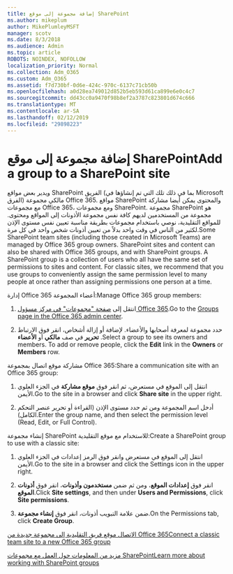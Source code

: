 ```yaml
---
title: إضافة مجموعة إلى موقع SharePoint
ms.author: mikeplum
author: MikePlumleyMSFT
manager: scotv
ms.date: 8/3/2018
ms.audience: Admin
ms.topic: article
ROBOTS: NOINDEX, NOFOLLOW
localization_priority: Normal
ms.collection: Adm_O365
ms.custom: Adm_O365
ms.assetid: f7d730bf-0d6e-424c-970c-6137c71cb50b
ms.openlocfilehash: a0d28ea749012d852b5eb593d61ca899e6e0c4c7
ms.sourcegitcommit: dd43cc0a9470f98b8ef2a3787c823801d674c666
ms.translationtype: MT
ms.contentlocale: ar-SA
ms.lasthandoff: 02/12/2019
ms.locfileid: "29898223"
---
```

# <a name="add-a-group-to-a-sharepoint-site"></a><span data-ttu-id="773ee-102">إضافة مجموعة إلى موقع SharePoint</span><span class="sxs-lookup"><span data-stu-id="773ee-102">Add a group to a SharePoint site</span></span>

<span data-ttu-id="773ee-p101">ويدير بعض مواقع SharePoint الفريق (بما في ذلك تلك التي تم إنشاؤها في Microsoft الفرق) مالكي مجموعة Office 365. مواقع SharePoint والمحتوى يمكن أيضا مشاركة مع مجموعات Office 365، ومع مجموعات SharePoint. مجموعة SharePoint هو مجموعة من المستخدمين لديهم كافة نفس مجموعة الأذونات إلى المواقع ومحتوى. للمواقع التقليدية، نوصي باستخدام مجموعات بطريقة مناسبة تعيين نفس مستوى الإذن لكثير من الناس في وقت واحد بدلاً من تعيين أذونات شخص واحد في كل مرة.</span><span class="sxs-lookup"><span data-stu-id="773ee-p101">Some SharePoint team sites (including those created in Microsoft Teams) are managed by Office 365 group owners. SharePoint sites and content can also be shared with Office 365 groups, and with SharePoint groups. A SharePoint group is a collection of users who all have the same set of permissions to sites and content. For classic sites, we recommend that you use groups to conveniently assign the same permission level to many people at once rather than assigning permissions one person at a time.</span></span>
  
<span data-ttu-id="773ee-107">إدارة Office 365 أعضاء المجموعة:</span><span class="sxs-lookup"><span data-stu-id="773ee-107">Manage Office 365 group members:</span></span>
  
1. <span data-ttu-id="773ee-108">انتقل إلى [صفحة "مجموعات" في مركز مسؤول Office 365](https://portal.office.com/adminportal/home#/groups).</span><span class="sxs-lookup"><span data-stu-id="773ee-108">Go to the [Groups page in the Office 365 admin center](https://portal.office.com/adminportal/home#/groups).</span></span>
    
2. <span data-ttu-id="773ee-p102">حدد مجموعة لمعرفة أصحابها والأعضاء. لإضافة أو إزالة أشخاص، انقر فوق الارتباط **تحرير** في صف **مالكي** أو **الأعضاء** .</span><span class="sxs-lookup"><span data-stu-id="773ee-p102">Select a group to see its owners and members. To add or remove people, click the **Edit** link in the **Owners** or **Members** row.</span></span> 
    
<span data-ttu-id="773ee-111">مشاركة موقع اتصال بمجموعة Office 365:</span><span class="sxs-lookup"><span data-stu-id="773ee-111">Share a communication site with an Office 365 group:</span></span>
  
1. <span data-ttu-id="773ee-112">انتقل إلى الموقع في مستعرض، ثم انقر فوق **موقع مشاركة** في الجزء العلوي الأيمن.</span><span class="sxs-lookup"><span data-stu-id="773ee-112">Go to the site in a browser and click **Share site** in the upper right.</span></span> 
    
2. <span data-ttu-id="773ee-113">أدخل اسم المجموعة ومن ثم حدد مستوى الإذن (القراءة أو تحرير عنصر التحكم الكامل).</span><span class="sxs-lookup"><span data-stu-id="773ee-113">Enter the group name, and then select the permission level (Read, Edit, or Full Control).</span></span>
    
<span data-ttu-id="773ee-114">إنشاء مجموعة SharePoint للاستخدام مع موقع التقليدية:</span><span class="sxs-lookup"><span data-stu-id="773ee-114">Create a SharePoint group to use with a classic site:</span></span>
  
1. <span data-ttu-id="773ee-115">انتقل إلى الموقع في مستعرض وانقر فوق الرمز إعدادات في الجزء العلوي الأيمن.</span><span class="sxs-lookup"><span data-stu-id="773ee-115">Go to the site in a browser and click the Settings icon in the upper right.</span></span>
    
2. <span data-ttu-id="773ee-116">انقر فوق **إعدادات الموقع**، ومن ثم ضمن **مستخدمون وأذونات**، انقر فوق **أذونات الموقع**.</span><span class="sxs-lookup"><span data-stu-id="773ee-116">Click **Site settings**, and then under **Users and Permissions**, click **Site permissions**.</span></span>
    
3. <span data-ttu-id="773ee-117">ضمن علامة التبويب أذونات، انقر فوق **إنشاء مجموعة**.</span><span class="sxs-lookup"><span data-stu-id="773ee-117">On the Permissions tab, click **Create Group**.</span></span>
    
[<span data-ttu-id="773ee-118">الاتصال موقع فريق التقليدية إلى مجموعة جديدة من Office 365</span><span class="sxs-lookup"><span data-stu-id="773ee-118">Connect a classic team site to a new Office 365 group</span></span>](https://go.microsoft.com/fwlink/?linkid=2008654)
  
[<span data-ttu-id="773ee-119">مزيد من المعلومات حول العمل مع مجموعات SharePoint</span><span class="sxs-lookup"><span data-stu-id="773ee-119">Learn more about working with SharePoint groups</span></span>](https://go.microsoft.com/fwlink/?linkid=874658)
  

